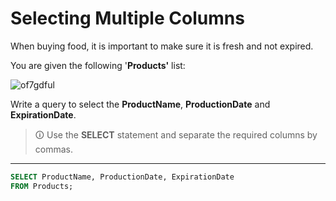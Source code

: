# Selecting Multiple Columns
When buying food, it is important to make sure it is fresh and not expired.  

You are given the following '**Products'** list:

![of7gdful](https://user-images.githubusercontent.com/94882786/165148797-9673c46f-bd5e-4494-a6c5-87d9aa3bb72d.jpg)

Write a query to select the **ProductName**, **ProductionDate** and **ExpirationDate**.

>🛈 Use the **SELECT** statement and separate the required columns by commas.

---

```sql
SELECT ProductName, ProductionDate, ExpirationDate 
FROM Products;
```
